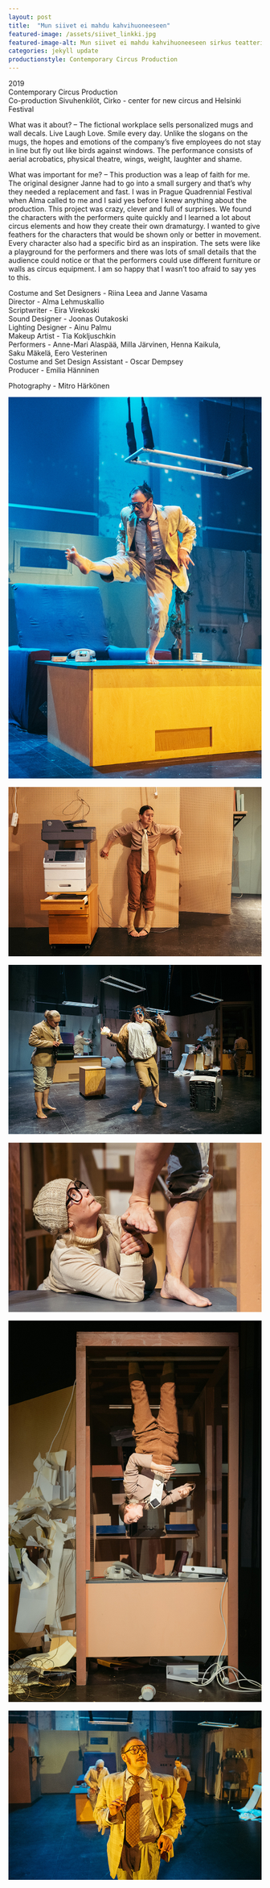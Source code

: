 ```yaml
---
layout: post
title:  "Mun siivet ei mahdu kahvihuoneeseen"
featured-image: /assets/siivet_linkki.jpg
featured-image-alt: Mun siivet ei mahdu kahvihuoneeseen sirkus teatteri esitys
categories: jekyll update
productionstyle: Contemporary Circus Production
---
```

  2019  
  Contemporary Circus Production  
  Co-production Sivuhenkilöt, Cirko - center for new circus and Helsinki Festival  

  What was it about? – The fictional workplace sells personalized mugs and wall decals. Live Laugh Love. Smile every day. Unlike the slogans on the mugs, the hopes and emotions of the company’s five employees do not stay in line but fly out like birds against windows. The performance consists of aerial acrobatics, physical theatre, wings, weight, laughter and shame.  

  What was important for me? – This production was a leap of faith for me. The original designer Janne had to go into a small surgery and that’s why they needed a replacement and fast. I was in Prague Quadrennial Festival when Alma called to me and I said yes before I knew anything about the production. This project was crazy, clever and full of surprises. We found the characters with the performers quite quickly and I learned a lot about circus elements and how they create their own dramaturgy. I wanted to give feathers for the characters that would be shown only or better in movement. Every character also had a specific bird as an inspiration. The sets were like a playground for the performers and there was lots of small details that the audience could notice or that the performers could use different furniture or walls as circus equipment. I am so happy that I wasn’t too afraid to say yes to this.

  Costume and Set Designers - Riina Leea and Janne Vasama  
  Director - Alma Lehmuskallio  
  Scriptwriter - Eira Virekoski  
  Sound Designer - Joonas Outakoski  
  Lighting Designer - Ainu Palmu  
  Makeup Artist - Tia Kokljuschkin  
  Performers - Anne-Mari Alaspää, Milla Järvinen, Henna Kaikula,  
  Saku Mäkelä, Eero Vesterinen  
  Costume and Set Design Assistant - Oscar Dempsey  
  Producer - Emilia Hänninen  

  Photography - Mitro Härkönen

![alt text](/assets/projects/siivet1.jpg)


![alt text](/assets/projects/siivet2.jpg)


![alt text](/assets/projects/siivet3.jpg)


![alt text](/assets/projects/siivet4.jpg)


![alt text](/assets/projects/siivet5.jpg)


![alt text](/assets/projects/siivet6.jpg)